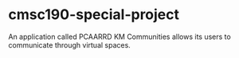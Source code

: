 # cmsc190-special-project
An application called PCAARRD KM Communities allows its users to communicate through virtual spaces.
